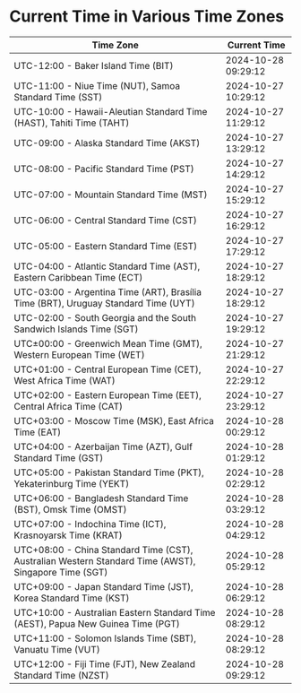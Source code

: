 # Current Time in Various Time Zones

| Time Zone | Current Time |
|-----------|--------------|
| UTC-12:00 - Baker Island Time (BIT) | 2024-10-28 09:29:12 |
| UTC-11:00 - Niue Time (NUT), Samoa Standard Time (SST) | 2024-10-27 10:29:12 |
| UTC-10:00 - Hawaii-Aleutian Standard Time (HAST), Tahiti Time (TAHT) | 2024-10-27 11:29:12 |
| UTC-09:00 - Alaska Standard Time (AKST) | 2024-10-27 13:29:12 |
| UTC-08:00 - Pacific Standard Time (PST) | 2024-10-27 14:29:12 |
| UTC-07:00 - Mountain Standard Time (MST) | 2024-10-27 15:29:12 |
| UTC-06:00 - Central Standard Time (CST) | 2024-10-27 16:29:12 |
| UTC-05:00 - Eastern Standard Time (EST) | 2024-10-27 17:29:12 |
| UTC-04:00 - Atlantic Standard Time (AST), Eastern Caribbean Time (ECT) | 2024-10-27 18:29:12 |
| UTC-03:00 - Argentina Time (ART), Brasília Time (BRT), Uruguay Standard Time (UYT) | 2024-10-27 18:29:12 |
| UTC-02:00 - South Georgia and the South Sandwich Islands Time (SGT) | 2024-10-27 19:29:12 |
| UTC±00:00 - Greenwich Mean Time (GMT), Western European Time (WET) | 2024-10-27 21:29:12 |
| UTC+01:00 - Central European Time (CET), West Africa Time (WAT) | 2024-10-27 22:29:12 |
| UTC+02:00 - Eastern European Time (EET), Central Africa Time (CAT) | 2024-10-27 23:29:12 |
| UTC+03:00 - Moscow Time (MSK), East Africa Time (EAT) | 2024-10-28 00:29:12 |
| UTC+04:00 - Azerbaijan Time (AZT), Gulf Standard Time (GST) | 2024-10-28 01:29:12 |
| UTC+05:00 - Pakistan Standard Time (PKT), Yekaterinburg Time (YEKT) | 2024-10-28 02:29:12 |
| UTC+06:00 - Bangladesh Standard Time (BST), Omsk Time (OMST) | 2024-10-28 03:29:12 |
| UTC+07:00 - Indochina Time (ICT), Krasnoyarsk Time (KRAT) | 2024-10-28 04:29:12 |
| UTC+08:00 - China Standard Time (CST), Australian Western Standard Time (AWST), Singapore Time (SGT) | 2024-10-28 05:29:12 |
| UTC+09:00 - Japan Standard Time (JST), Korea Standard Time (KST) | 2024-10-28 06:29:12 |
| UTC+10:00 - Australian Eastern Standard Time (AEST), Papua New Guinea Time (PGT) | 2024-10-28 08:29:12 |
| UTC+11:00 - Solomon Islands Time (SBT), Vanuatu Time (VUT) | 2024-10-28 08:29:12 |
| UTC+12:00 - Fiji Time (FJT), New Zealand Standard Time (NZST) | 2024-10-28 09:29:12 |
